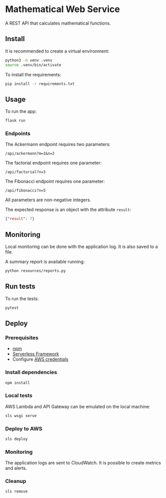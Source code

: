 # Mathematical Web Service
A REST API that calculates mathematical functions.


## Install

It is recommended to create a virtual environment:
```bash
python3 -m venv .venv
source .venv/bin/activate
```

To install the requirements:
```bash
pip install -r requirements.txt
```

## Usage

To run the app:
```bash
flask run
```

### Endpoints

The Ackermann endpoint requires two parameters:
```
/api/ackermann?m=1&n=2
```

The factorial endpoint requires one parameter:
```
/api/factorial?n=3
```

The Fibonacci endpoint requires one parameter:
```
/api/fibonacci?n=5
```

All parameters are non-negative integers.

The expected response is an object with the attribute `result`:
```json
{"result": 7}
```

## Monitoring

Local monitoring can be done with the application log. It is also saved to a file.

A summary report is available running: 
```bash
python resources/reports.py
```

## Run tests

To run the tests:
```bash
pytest
```

## Deploy

### Prerequisites

- [npm](https://www.npmjs.com/get-npm)
- [Serverless Framework](https://serverless.com/framework/docs/providers/aws/guide/quick-start/)
- Configure [AWS credentials](https://www.serverless.com/framework/docs/providers/aws/guide/credentials/)

### Install dependencies
```bash
npm install
```

### Local tests
AWS Lambda and API Gateway can be emulated on the local machine:
```bash
sls wsgi serve
```

### Deploy to AWS
```bash
sls deploy
```

### Monitoring
The application logs are sent to CloudWatch. It is possible to create metrics and alerts.

### Cleanup
```bash
sls remove
```
